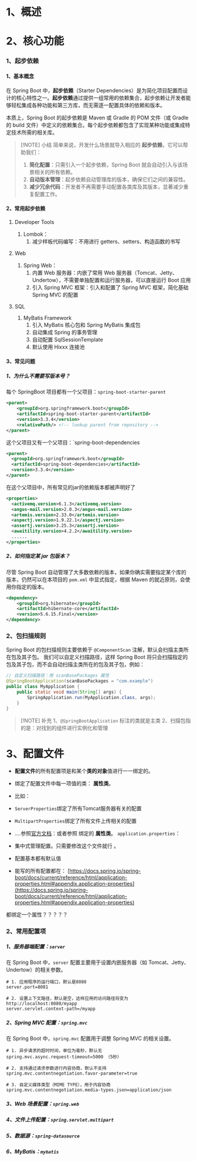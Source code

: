 # 1、概述






# 2、核心功能
### 1、起步依赖

#### 1、基本概念
在 Spring Boot 中，**起步依赖**（Starter Dependencies）是为简化项目配置而设计的核心特性之一。**起步依赖**通过提供一组常用的依赖集合，起步依赖让开发者能够轻松集成各种功能和第三方库，而无需逐一配置具体的依赖和版本。

本质上，Spring Boot 的起步依赖是 Maven 或 Gradle 的 POM 文件（或 Gradle 的 build 文件）中定义的依赖集合。每个起步依赖都包含了实现某种功能或集成特定技术所需的相关库。
> [!NOTE] 小结
> 简单来说，开发什么场景就导入相应的 **起步依赖**，它可以帮助我们：
>  1. **简化配置**：只需引入一个起步依赖，Spring Boot 就会自动引入与该场景相关的所有依赖。
>  2. **自动版本管理**：起步依赖自动管理库的版本，确保它们之间的兼容性。
>  3. **减少冗余代码**：开发者不再需要手动配置各类库及其版本，显著减少重复配置工作。


#### 2、常用起步依赖
1. Developer Tools
	1. Lombok：
		1. 减少样板代码编写：不用进行 getters、setters、构造函数的书写
		
2. Web
	1. Spring Web：
		1. 内置 Web 服务器：内嵌了常用 Web 服务器（Tomcat、Jetty、Undertow），不需要单独配置和运行服务器，可以直接运行 Boot 应用
		2. 引入 Spring MVC 框架：引入和配置了 Spring MVC 框架，简化基础 Spring MVC 的配置
3. SQL
	1. MyBatis Framework
		1. 引入 MyBatis 核心包和 Spring MyBatis 集成包
		2. 自动集成 Spring 的事务管理
		3. 自动配置 SqlSessionTemplate
		4. 默认使用 Hixxx 连接池





#### 3、常见问题

##### 1、为什么不需要写版本号？

每个 SpringBoot 项目都有一个父项目：`spring-boot-starter-parent`
``` xml
<parent>  
    <groupId>org.springframework.boot</groupId>  
    <artifactId>spring-boot-starter-parent</artifactId>  
    <version>3.3.4</version>  
    <relativePath/> <!-- lookup parent from repository -->  
</parent>
```

这个父项目又有一个父项目：`spring-boot-dependencies
``` xml
<parent>  
  <groupId>org.springframework.boot</groupId>  
  <artifactId>spring-boot-dependencies</artifactId>  
  <version>3.3.4</version>  
</parent>
```

在这个父项目中，所有常见的jar的依赖版本都被声明好了
``` xml
<properties>  
  <activemq.version>6.1.3</activemq.version>  
  <angus-mail.version>2.0.3</angus-mail.version>  
  <artemis.version>2.33.0</artemis.version>  
  <aspectj.version>1.9.22.1</aspectj.version>  
  <assertj.version>3.25.3</assertj.version>  
  <awaitility.version>4.2.2</awaitility.version>
  ......
</properties>
```


##### 2、如何指定某 jar 包版本？
尽管 Spring Boot 自动管理了大多数依赖的版本，如果你确实需要指定某个库的版本，仍然可以在本项目的 `pom.xml` 中显式指定，根据 Maven 的就近原则，会使用你指定的版本。

``` xml
<dependency>
    <groupId>org.hibernate</groupId>
    <artifactId>hibernate-core</artifactId>
    <version>5.6.15.Final</version>
</dependency>

```

### 2、包扫描规则
Spring Boot 的包扫描规则主要依赖于 `@ComponentScan` 注解，默认会扫描主类所在包及其子包。
我们可以自定义扫描路径，这样 Spring Boot 将只会扫描指定的包及其子包，而不会自动扫描主类所在的包及其子包，例如：
``` java
// 自定义扫描路径：用 scanBasePackages 属性
@SpringBootApplication(scanBasePackages = "com.example") 
public class MyApplication {
    public static void main(String[] args) {
        SpringApplication.run(MyApplication.class, args);
    }
}
```

> [!NOTE] 补充
> 1、`@SpringBootApplication` 标注的类就是主类
> 2、扫描包指的是：对找到的组件进行实例化和管理





# 3、配置文件

- **配置文件**的所有配置项是和某个**类的对象**值进行一一绑定的。
- 绑定了配置文件中每一项值的类： **属性类**。
- 比如：

- `ServerProperties`绑定了所有Tomcat服务器有关的配置
- `MultipartProperties`绑定了所有文件上传相关的配置
- ....参照[官方文档](https://docs.spring.io/spring-boot/docs/current/reference/html/application-properties.html#appendix.application-properties.server)：或者参照 绑定的 **属性类**。
`application.properties`：

- 集中式管理配置。只需要修改这个文件就行 。
- 配置基本都有默认值
- 能写的所有配置都在： [https://docs.spring.io/spring-boot/docs/current/reference/html/application-properties.html#appendix.application-properties](https://docs.spring.io/spring-boot/docs/current/reference/html/application-properties.html#appendix.application-properties)


都绑定一个属性？？？？？
### 2、常用配置项

##### 1、服务器端配置：`server`
在 Spring Boot 中，`server` 配置主要用于设置内嵌服务器（如 Tomcat、Jetty、Undertow）的相关参数。
``` properties
# 1. 应用程序的运行端口，默认是8080
server.port=8081 

# 2. 设置上下文路径，默认是空，这样应用的访问路径将变为 http://localhost:8080/myapp
server.servlet.context-path=/myapp 
```


##### 2、Spring MVC 配置：`spring.mvc`
在 Spring Boot 中，`spring.mvc` 配置用于调整 Spring MVC 的相关设置。
``` properties
# 1. 异步请求的超时时间，单位为毫秒，默认无
spring.mvc.async.request-timeout=5000 （5秒）

# 2. 支持通过请求参数进行内容协商，默认不支持
spring.mvc.contentnegotiation.favor-parameter=true 

# 3. 自定义媒体类型（MIME TYPE），用于内容协商
spring.mvc.contentnegotiation.media-types.json=application/json
```



##### 3、Web 场景配置：`spring.web`




##### 4、文件上传配置：`spring.servlet.multipart`


##### 5、数据源：`spring-datasource`


##### 6、MyBatis：`mybatis`

